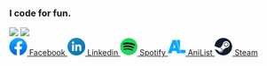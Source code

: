 ### I code for fun.
<div align="justify">
<img src="https://github-readme-stats.vercel.app/api?username=uiriansan&layout=compact&theme=transparent&langs_count=10&hide_border=true&custom_title=Stats&title_color=ca7690&text_color=97ce95" height="250" /> <img src="https://github-readme-stats.vercel.app/api/top-langs/?username=uiriansan&layout=compact&theme=transparent&langs_count=10&hide_border=true&title_color=ca7690&text_color=97ce95"  height="250" />
</div>

<div align="justify">
	<a href="">
	<img src="https://github.com/uiriansan/uiriansan/blob/master/facebook.png" /> Facebook
   </a>
   <a href="">
	<img src="https://github.com/uiriansan/uiriansan/blob/master/linkedin.png" /> Linkedin
   </a>
   <a href="">
	<img src="https://github.com/uiriansan/uiriansan/blob/master/spotify.png" /> Spotify
   </a>
   <a href="">
	<img src="https://github.com/uiriansan/uiriansan/blob/master/anilist.png" /> AniList
   </a>
   <a href="">
	<img src="https://github.com/uiriansan/uiriansan/blob/master/steam.png" /> Steam
   </a>
</div>
